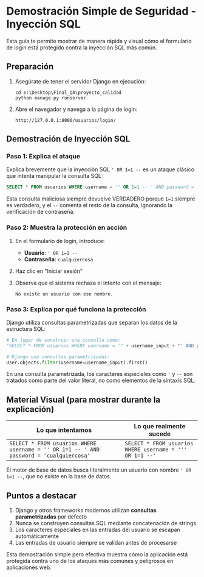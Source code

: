 # Demostración Simple de Seguridad - Inyección SQL

Esta guía te permite mostrar de manera rápida y visual cómo el formulario de login está protegido contra la inyección SQL más común.

## Preparación

1. Asegúrate de tener el servidor Django en ejecución:
   ```
   cd e:\Desktop\Final_QA\proyecto_calidad
   python manage.py runserver
   ```

2. Abre el navegador y navega a la página de login:
   ```
   http://127.0.0.1:8000/usuarios/login/
   ```

## Demostración de Inyección SQL

### Paso 1: Explica el ataque

Explica brevemente que la inyección SQL `' OR 1=1 --` es un ataque clásico que intenta manipular la consulta SQL:

```sql
SELECT * FROM usuarios WHERE username = '' OR 1=1 -- ' AND password = 'cualquiercosa'
```

Esta consulta maliciosa siempre devuelve VERDADERO porque `1=1` siempre es verdadero, y el `--` comenta el resto de la consulta, ignorando la verificación de contraseña.

### Paso 2: Muestra la protección en acción

1. En el formulario de login, introduce:
   - **Usuario**: `' OR 1=1 --`
   - **Contraseña**: `cualquiercosa`

2. Haz clic en "Iniciar sesión"

3. Observa que el sistema rechaza el intento con el mensaje:
   ```
   No existe un usuario con ese nombre.
   ```

### Paso 3: Explica por qué funciona la protección

Django utiliza consultas parametrizadas que separan los datos de la estructura SQL:

```python
# En lugar de construir una consulta como:
"SELECT * FROM usuarios WHERE username = '" + username_input + "' AND password = '" + password_input + "'"

# Django usa consultas parametrizadas:
User.objects.filter(username=username_input).first()
```

En una consulta parametrizada, los caracteres especiales como `'` y `--` son tratados como parte del valor literal, no como elementos de la sintaxis SQL.

## Material Visual (para mostrar durante la explicación)

| Lo que intentamos | Lo que realmente sucede |
|-------------------|-------------------------|
| `SELECT * FROM usuarios WHERE username = '' OR 1=1 -- ' AND password = 'cualquiercosa'` | `SELECT * FROM usuarios WHERE username = ''' OR 1=1 --'` |

El motor de base de datos busca literalmente un usuario con nombre `' OR 1=1 --`, que no existe en la base de datos.

## Puntos a destacar

1. Django y otros frameworks modernos utilizan **consultas parametrizadas** por defecto
2. Nunca se construyen consultas SQL mediante concatenación de strings
3. Los caracteres especiales en las entradas del usuario se escapan automáticamente
4. Las entradas de usuario siempre se validan antes de procesarse

Esta demostración simple pero efectiva muestra cómo la aplicación está protegida contra uno de los ataques más comunes y peligrosos en aplicaciones web.
